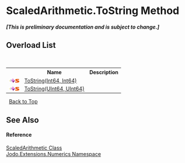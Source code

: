 # ScaledArithmetic.ToString Method 
 _**\[This is preliminary documentation and is subject to change.\]**_


## Overload List
&nbsp;<table><tr><th></th><th>Name</th><th>Description</th></tr><tr><td>![Public method](media/pubmethod.gif "Public method")![Static member](media/static.gif "Static member")</td><td><a href="M_Jodo_Extensions_Numerics_ScaledArithmetic_ToString">ToString(Int64, Int64)</a></td><td /></tr><tr><td>![Public method](media/pubmethod.gif "Public method")![Static member](media/static.gif "Static member")</td><td><a href="M_Jodo_Extensions_Numerics_ScaledArithmetic_ToString_1">ToString(UInt64, UInt64)</a></td><td /></tr></table>&nbsp;
<a href="#scaledarithmetic.tostring-method">Back to Top</a>

## See Also


#### Reference
<a href="T_Jodo_Extensions_Numerics_ScaledArithmetic">ScaledArithmetic Class</a><br /><a href="N_Jodo_Extensions_Numerics">Jodo.Extensions.Numerics Namespace</a><br />